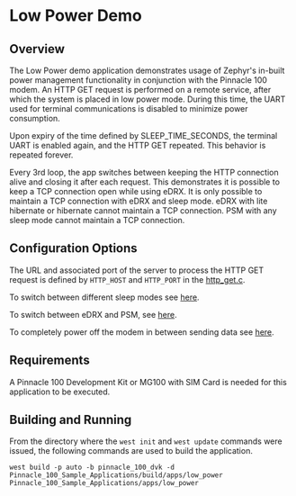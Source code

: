 # Low Power Demo

## Overview

The Low Power demo application demonstrates usage of Zephyr's in-built power management functionality in conjunction
with the Pinnacle 100 modem. An HTTP GET request is performed on a remote service, after which the system is placed
in low power mode. During this time, the UART used for terminal communications is disabled to minimize power consumption.

Upon expiry of the time defined by SLEEP_TIME_SECONDS, the terminal UART is enabled again, and the HTTP GET repeated.
This behavior is repeated forever.

Every 3rd loop, the app switches between keeping the HTTP connection alive and closing it after each request.
This demonstrates it is possible to keep a TCP connection open while using eDRX. It is only possible to maintain a TCP connection with eDRX and sleep mode. eDRX with lite hibernate or hibernate cannot maintain a TCP connection. PSM with any sleep mode cannot maintain a TCP connection.

## Configuration Options

The URL and associated port of the server to process the HTTP GET request is defined by `HTTP_HOST` and `HTTP_PORT` in
the [http_get.c](src/http_get.c).

To switch between different sleep modes see [here](prj.conf#L66).

To switch between eDRX and PSM, see [here](prj.conf#L69-L73).

To completely power off the modem in between sending data see [here](prj.conf#L13).

## Requirements

A Pinnacle 100 Development Kit or MG100 with SIM Card is needed for this application to be executed.

## Building and Running

From the directory where the `west init` and `west update` commands were issued, the following commands
are used to build the application.

```
west build -p auto -b pinnacle_100_dvk -d Pinnacle_100_Sample_Applications/build/apps/low_power Pinnacle_100_Sample_Applications/apps/low_power
```
